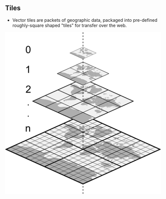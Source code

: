 ## Tiles

* Vector tiles are packets of geographic data, packaged into pre-defined roughly-square shaped "tiles" for transfer over the web.

![tiles](../images/tiles.png)
